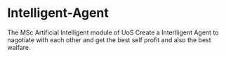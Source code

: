 # Intelligent-Agent
The MSc Artificial Intelligent module of UoS
Create a Interlligent Agent to nagotiate with each other and get the best self profit and also the best walfare.

